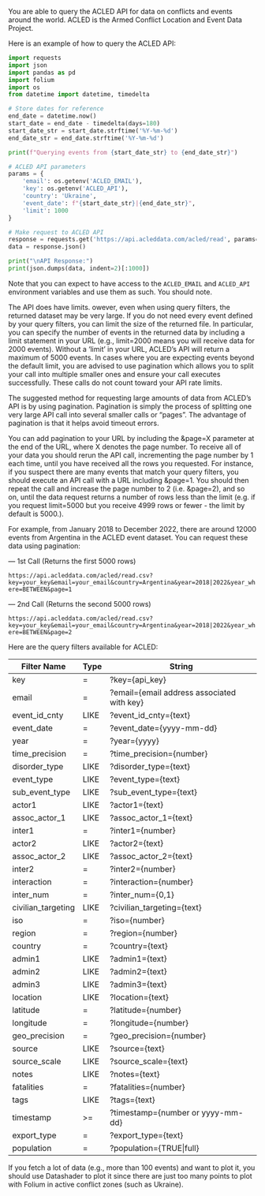 You are able to query the ACLED API for data on conflicts and events around the world. ACLED is the Armed Conflict Location and Event Data Project.

Here is an example of how to query the ACLED API:

```python
import requests
import json
import pandas as pd
import folium
import os
from datetime import datetime, timedelta

# Store dates for reference
end_date = datetime.now()
start_date = end_date - timedelta(days=180)
start_date_str = start_date.strftime('%Y-%m-%d')
end_date_str = end_date.strftime('%Y-%m-%d')

print(f"Querying events from {start_date_str} to {end_date_str}")

# ACLED API parameters
params = {
    'email': os.getenv('ACLED_EMAIL'),
    'key': os.getenv('ACLED_API'),
    'country': 'Ukraine',
    'event_date': f"{start_date_str}|{end_date_str}",
    'limit': 1000
}

# Make request to ACLED API
response = requests.get('https://api.acleddata.com/acled/read', params=params)
data = response.json()

print("\nAPI Response:")
print(json.dumps(data, indent=2)[:1000]) 
```

Note that you can expect to have access to the `ACLED_EMAIL` and `ACLED_API` environment variables and use them as such. You should note. 

The API does have limits. owever, even when using query filters, the returned dataset may be very large. If you do not need every event defined by your query filters, you can limit the size of the returned file. In particular, you can specify the number of events in the returned data by including a limit statement in your URL (e.g., limit=2000 means you will receive data for 2000 events). Without a ‘limit’ in your URL, ACLED’s API will return a maximum of 5000 events. In cases where you are expecting events beyond the default limit, you are advised to use pagination which allows you to split your call into multiple smaller ones and ensure your call executes successfully. These calls do not count toward your API rate limits.

The suggested method for requesting large amounts of data from ACLED’s API is by using pagination. Pagination is simply the process of splitting one very large API call into several smaller calls or “pages”. The advantage of pagination is that it helps avoid timeout errors.

You can add pagination to your URL by including the &page=X parameter at the end of the URL, where X denotes the page number. To receive all of your data you should rerun the API call, incrementing the page number by 1 each time, until you have received all the rows you requested. For instance, if you suspect there are many events that match your query filters, you should execute an API call with a URL including &page=1. You should then repeat the call and increase the page number to 2 (i.e. &page=2), and so on, until the data request returns a number of rows less than the limit (e.g. if you request limit=5000 but you receive 4999 rows or fewer - the limit by default is 5000.).

For example, from January 2018 to December 2022, there are around 12000 events from Argentina in the ACLED event dataset. You can request these data using pagination:

— 1st Call (Returns the first 5000 rows)

`https://api.acleddata.com/acled/read.csv?key=your_key&email=your_email&country=Argentina&year=2018|2022&year_where=BETWEEN&page=1`

— 2nd Call (Returns the second 5000 rows)

`https://api.acleddata.com/acled/read.csv?key=your_key&email=your_email&country=Argentina&year=2018|2022&year_where=BETWEEN&page=2`

Here are the query filters available for ACLED:

| Filter Name | Type | String |
|------------|------|---------|
| key | = | ?key={api_key} |
| email | = | ?email={email address associated with key} |
| event_id_cnty | LIKE | ?event_id_cnty={text} |
| event_date | = | ?event_date={yyyy-mm-dd} |
| year | = | ?year={yyyy} |
| time_precision | = | ?time_precision={number} |
| disorder_type | LIKE | ?disorder_type={text} |
| event_type | LIKE | ?event_type={text} |
| sub_event_type | LIKE | ?sub_event_type={text} |
| actor1 | LIKE | ?actor1={text} |
| assoc_actor_1 | LIKE | ?assoc_actor_1={text} |
| inter1 | = | ?inter1={number} |
| actor2 | LIKE | ?actor2={text} |
| assoc_actor_2 | LIKE | ?assoc_actor_2={text} |
| inter2 | = | ?inter2={number} |
| interaction | = | ?interaction={number} |
| inter_num | = | ?inter_num={0,1} |
| civilian_targeting | LIKE | ?civilian_targeting={text} |
| iso | = | ?iso={number} |
| region | = | ?region={number} |
| country | = | ?country={text} |
| admin1 | LIKE | ?admin1={text} |
| admin2 | LIKE | ?admin2={text} |
| admin3 | LIKE | ?admin3={text} |
| location | LIKE | ?location={text} |
| latitude | = | ?latitude={number} |
| longitude | = | ?longitude={number} |
| geo_precision | = | ?geo_precision={number} |
| source | LIKE | ?source={text} |
| source_scale | LIKE | ?source_scale={text} |
| notes | LIKE | ?notes={text} |
| fatalities | = | ?fatalities={number} |
| tags | LIKE | ?tags={text} |
| timestamp | >= | ?timestamp={number or yyyy-mm-dd} |
| export_type | = | ?export_type={text} |
| population | = | ?population={TRUE&#124;full} |

If you fetch a lot of data (e.g., more than 100 events) and want to plot it, you should use Datashader to plot it since there are just too many points to plot with Folium in active conflict zones (such as Ukraine).